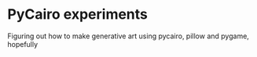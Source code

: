 PyCairo experiments
===================

Figuring out how to make generative art using pycairo, pillow and pygame, hopefully
